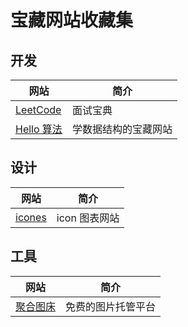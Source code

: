 # 宝藏网站收藏集

## 开发

| 网站                                          | 简介                 |
| --------------------------------------------- | -------------------- |
| [LeetCode](https://doocs.github.io/leetcode/) | 面试宝典             |
| [Hello 算法](https://www.hello-algo.com/)     | 学数据结构的宝藏网站 |

## 设计

| 网站                             | 简介          |
| -------------------------------- | ------------- |
| [icones](https://icones.js.org/) | icon 图表网站 |

## 工具

| 网站                                 | 简介               |
| ------------------------------------ | ------------------ |
| [聚合图床](https://www.superbed.cn/) | 免费的图片托管平台 |
